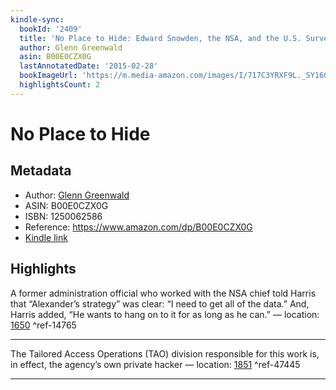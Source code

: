 ```yaml
---
kindle-sync:
  bookId: '2409'
  title: 'No Place to Hide: Edward Snowden, the NSA, and the U.S. Surveillance State'
  author: Glenn Greenwald
  asin: B00E0CZX0G
  lastAnnotatedDate: '2015-02-28'
  bookImageUrl: 'https://m.media-amazon.com/images/I/717C3YRXF9L._SY160.jpg'
  highlightsCount: 2
---
```

# No Place to Hide
## Metadata
* Author: [Glenn Greenwald](https://www.amazon.com/Glenn-Greenwald/e/B00O2CN5ZE/ref=dp_byline_cont_ebooks_1)
* ASIN: B00E0CZX0G
* ISBN: 1250062586
* Reference: https://www.amazon.com/dp/B00E0CZX0G
* [Kindle link](kindle://book?action=open&asin=B00E0CZX0G)

## Highlights
A former administration official who worked with the NSA chief told Harris that “Alexander’s strategy” was clear: “I need to get all of the data.” And, Harris added, “He wants to hang on to it for as long as he can.” — location: [1650](kindle://book?action=open&asin=B00E0CZX0G&location=1650) ^ref-14765

---
The Tailored Access Operations (TAO) division responsible for this work is, in effect, the agency’s own private hacker — location: [1851](kindle://book?action=open&asin=B00E0CZX0G&location=1851) ^ref-47445

---
